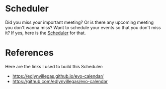 # Scheduler

Did you miss your important meeting? Or is there any upcoming meeting you don't wanna miss? Want to schedule your events so that you don't miss it? If yes, here is the [Scheduler]() for that.


# References
Here are the links I used to build this Scheduler:
* https://edlynvillegas.github.io/evo-calendar/
* https://github.com/edlynvillegas/evo-calendar
